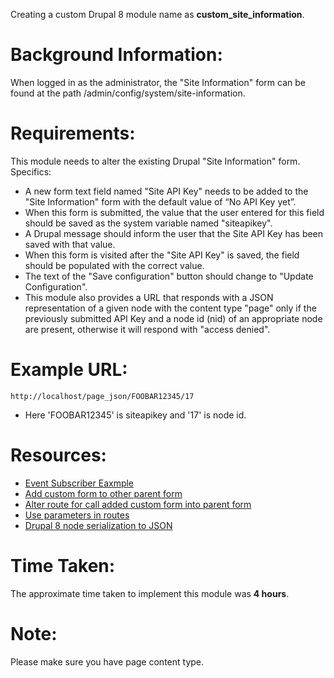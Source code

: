 Creating a custom Drupal 8 module name as **custom_site_information**.

# Background Information:

When logged in as the administrator, the "Site Information" form can be found at the path /admin/config/system/site-information.

# Requirements:

This module needs to alter the existing Drupal "Site Information" form. Specifics:

* A new form text field named "Site API Key" needs to be added to the "Site Information" form with the default value of “No API Key yet”.
* When this form is submitted, the value that the user entered for this field should be saved as the system variable named "siteapikey".
* A Drupal message should inform the user that the Site API Key has been saved with that value.
* When this form is visited after the "Site API Key" is saved, the field should be populated with the correct value.
* The text of the "Save configuration" button should change to "Update Configuration".
* This module also provides a URL that responds with a JSON representation of a given node with the content type "page" only if the previously submitted API Key and a node id (nid) of an appropriate node are present, otherwise it will respond with "access denied".

# Example URL:

```http://localhost/page_json/FOOBAR12345/17```
  - Here 'FOOBAR12345' is siteapikey and '17' is node id.

# Resources:

  - [Event Subscriber Eaxmple](https://www.drupal.org/docs/8/modules/simple-fb-connect-8x/eventsubscriber-example)
  - [Add custom form to other parent form](https://www.drupal.org/forum/support/module-development-and-code-questions/2016-02-17/proper-way-to-call-buildform-in-d8)
  - [Alter route for call added custom form into parent form](https://www.drupal.org/docs/drupal-apis/routing-system/altering-existing-routes-and-adding-new-routes-based-on-dynamic-ones)
  - [Use parameters in routes](https://www.drupal.org/docs/8/api/routing-system/using-parameters-in-routes)
  - [Drupal 8 node serialization to JSON](https://api.drupal.org/api/drupal/vendor%21symfony%21http-foundation%21JsonResponse.php/class/JsonResponse/8.2.x)


# Time Taken:

The approximate time taken to implement this module was **4 hours**.

# Note:

Please make sure you have page content type.

